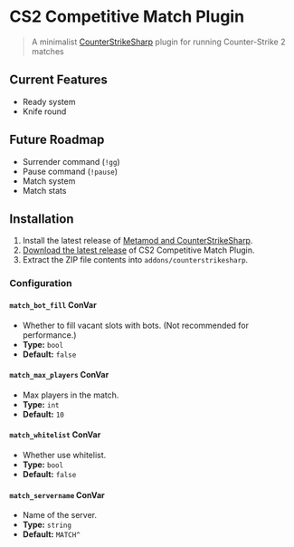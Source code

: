 # CS2 Competitive Match Plugin

> A minimalist [CounterStrikeSharp](https://docs.cssharp.dev) plugin for running Counter-Strike 2 matches

## Current Features

- Ready system
- Knife round

## Future Roadmap

- Surrender command (`!gg`)
- Pause command (`!pause`)
- Match system
- Match stats

## Installation

1. Install the latest release of [Metamod and CounterStrikeSharp](https://docs.cssharp.dev/docs/guides/getting-started.html).
2. [Download the latest release](https://github.com/ianlucas/cs2-inventory-simulator-plugin/releases) of CS2 Competitive Match Plugin.
3. Extract the ZIP file contents into `addons/counterstrikesharp`.

### Configuration

#### `match_bot_fill` ConVar

* Whether to fill vacant slots with bots. (Not recommended for performance.)
* **Type:** `bool`
* **Default:** `false`

#### `match_max_players` ConVar

* Max players in the match.
* **Type:** `int`
* **Default:** `10`

#### `match_whitelist` ConVar

* Whether use whitelist.
* **Type:** `bool`
* **Default:** `false`

#### `match_servername` ConVar

* Name of the server.
* **Type:** `string`
* **Default:** `MATCH^`
